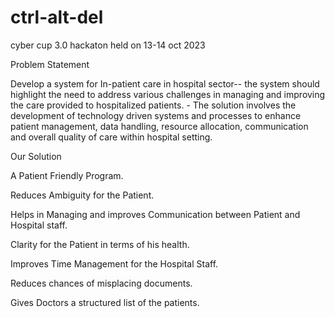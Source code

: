 # ctrl-alt-del
cyber cup 3.0 hackaton held on 13-14 oct 2023

Problem
Statement

Develop a system for In-patient care in hospital sector-- the
system should highlight the need to address various
challenges in managing and improving the care provided to
hospitalized patients. - The solution involves the
development of technology driven systems and processes to
enhance patient management, data handling, resource
allocation, communication and overall quality of care within
hospital setting.

Our
Solution

A Patient Friendly Program.

Reduces Ambiguity for the Patient.

Helps in Managing and improves Communication between Patient
and Hospital staff.

Clarity for the Patient in terms of his health.

Improves Time Management for the Hospital Staff.

Reduces chances of misplacing documents.

Gives Doctors a structured list of the patients.
